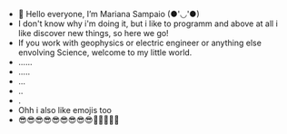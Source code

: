 - 👋 Hello everyone, I’m Mariana Sampaio (●'◡'●)
- I don't know why i'm doing it, but i like to programm and above at all i like discover new things, so here we go!
- If you work with geophysics or electric engineer or anything else envolving Science, welcome to my little world.
- ......
- .....
- ...
- ..
- .
- Ohh i also like emojis too
- 😎😎😎😎😎😎😎😎😎🦉🦉🦉🦉🦉


<!---
samppaiomari/samppaiomari is a ✨ special ✨ repository because its `README.md` (this file) appears on your GitHub profile.
You can click the Preview link to take a look at your changes.
--->
